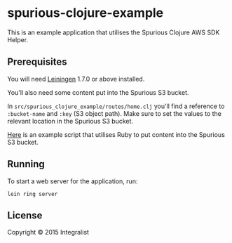 # spurious-clojure-example

This is an example application that utilises the Spurious Clojure AWS SDK Helper.

## Prerequisites

You will need [Leiningen][1] 1.7.0 or above installed.

You'll also need some content put into the Spurious S3 bucket.

In `src/spurious_clojure_example/routes/home.clj` you'll find a reference to `:bucket-name` and `:key` (S3 object path). Make sure to set the values to the relevant location in the Spurious S3 bucket.

[Here][2] is an example script that utilises Ruby to put content into the Spurious S3 bucket.

[1]: https://github.com/technomancy/leiningen
[2]: https://gist.github.com/Integralist/424899da2fbf9c977932

## Running

To start a web server for the application, run:

    lein ring server

## License

Copyright © 2015 Integralist
